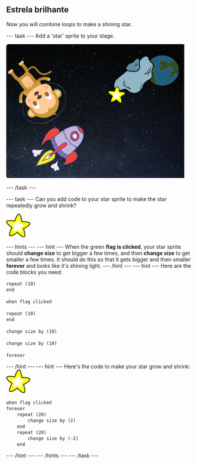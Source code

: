 ## Estrela brilhante

Now you will combine loops to make a shining star.

\--- task \--- Add a 'star' sprite to your stage.

![Adding a star sprite](images/space-star-sprite.png)

\--- /task \---

\--- task \--- Can you add code to your star sprite to make the star repeatedly grow and shrink?

![Testing a shining star](images/sprite-star.png)

\--- hints \--- \--- hint \--- When the green **flag is clicked**, your star sprite should **change size** to get bigger a few times, and then **change size** to get smaller a few times. It should do this so that it gets bigger and then smaller **forever** and looks like it's shining light. \--- /hint \--- \--- hint \--- Here are the code blocks you need:

```blocks3
repeat (10)
end

when flag clicked

repeat (10)
end

change size by (10)

change size by (10)

forever
```

\--- /hint \--- \--- hint \--- Here's the code to make your star grow and shrink: ![Star sprite](images/sprite-star.png)

```blocks3
when flag clicked
forever
    repeat (20)
        change size by (2)
    end
    repeat (20)
        change size by (-2)
    end

```

\--- /hint \--- \--- /hints \--- \--- /task \---